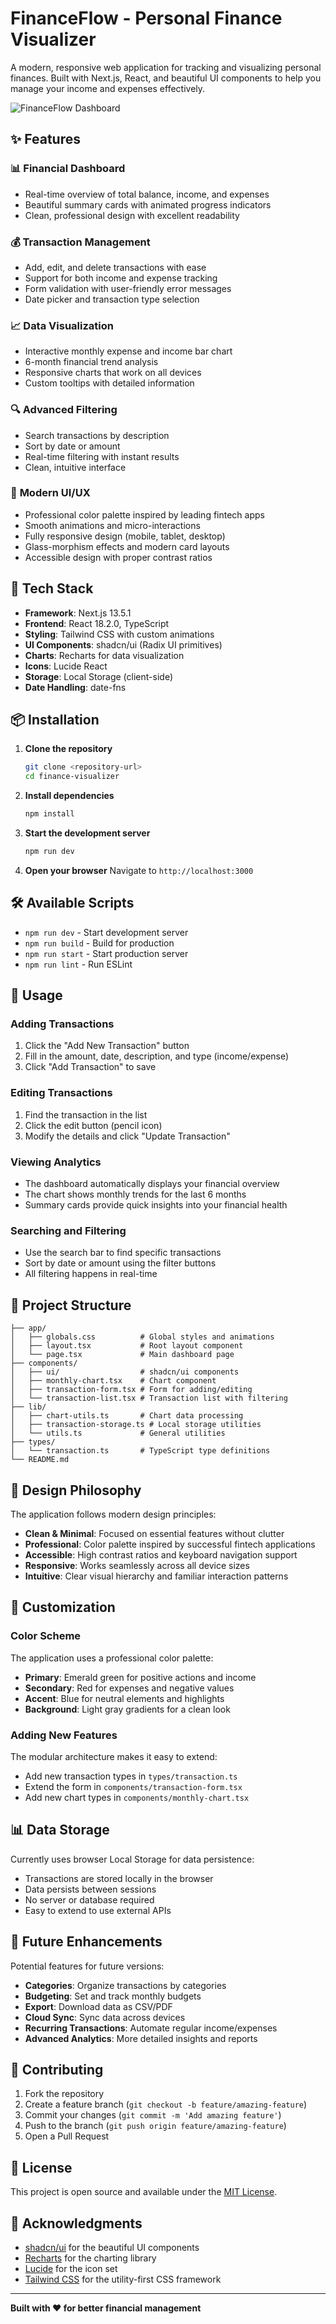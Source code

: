 # FinanceFlow - Personal Finance Visualizer

A modern, responsive web application for tracking and visualizing personal finances. Built with Next.js, React, and beautiful UI components to help you manage your income and expenses effectively.

![FinanceFlow Dashboard](https://images.pexels.com/photos/6801648/pexels-photo-6801648.jpeg?auto=compress&cs=tinysrgb&w=1200&h=600&fit=crop)

## ✨ Features

### 📊 **Financial Dashboard**
- Real-time overview of total balance, income, and expenses
- Beautiful summary cards with animated progress indicators
- Clean, professional design with excellent readability

### 💰 **Transaction Management**
- Add, edit, and delete transactions with ease
- Support for both income and expense tracking
- Form validation with user-friendly error messages
- Date picker and transaction type selection

### 📈 **Data Visualization**
- Interactive monthly expense and income bar chart
- 6-month financial trend analysis
- Responsive charts that work on all devices
- Custom tooltips with detailed information

### 🔍 **Advanced Filtering**
- Search transactions by description
- Sort by date or amount
- Real-time filtering with instant results
- Clean, intuitive interface

### 🎨 **Modern UI/UX**
- Professional color palette inspired by leading fintech apps
- Smooth animations and micro-interactions
- Fully responsive design (mobile, tablet, desktop)
- Glass-morphism effects and modern card layouts
- Accessible design with proper contrast ratios

## 🚀 Tech Stack

- **Framework**: Next.js 13.5.1
- **Frontend**: React 18.2.0, TypeScript
- **Styling**: Tailwind CSS with custom animations
- **UI Components**: shadcn/ui (Radix UI primitives)
- **Charts**: Recharts for data visualization
- **Icons**: Lucide React
- **Storage**: Local Storage (client-side)
- **Date Handling**: date-fns

## 📦 Installation

1. **Clone the repository**
   ```bash
   git clone <repository-url>
   cd finance-visualizer
   ```

2. **Install dependencies**
   ```bash
   npm install
   ```

3. **Start the development server**
   ```bash
   npm run dev
   ```

4. **Open your browser**
   Navigate to `http://localhost:3000`

## 🛠️ Available Scripts

- `npm run dev` - Start development server
- `npm run build` - Build for production
- `npm run start` - Start production server
- `npm run lint` - Run ESLint

## 📱 Usage

### Adding Transactions
1. Click the "Add New Transaction" button
2. Fill in the amount, date, description, and type (income/expense)
3. Click "Add Transaction" to save

### Editing Transactions
1. Find the transaction in the list
2. Click the edit button (pencil icon)
3. Modify the details and click "Update Transaction"

### Viewing Analytics
- The dashboard automatically displays your financial overview
- The chart shows monthly trends for the last 6 months
- Summary cards provide quick insights into your financial health

### Searching and Filtering
- Use the search bar to find specific transactions
- Sort by date or amount using the filter buttons
- All filtering happens in real-time

## 🎯 Project Structure

```
├── app/
│   ├── globals.css          # Global styles and animations
│   ├── layout.tsx           # Root layout component
│   └── page.tsx             # Main dashboard page
├── components/
│   ├── ui/                  # shadcn/ui components
│   ├── monthly-chart.tsx    # Chart component
│   ├── transaction-form.tsx # Form for adding/editing
│   └── transaction-list.tsx # Transaction list with filtering
├── lib/
│   ├── chart-utils.ts       # Chart data processing
│   ├── transaction-storage.ts # Local storage utilities
│   └── utils.ts             # General utilities
├── types/
│   └── transaction.ts       # TypeScript type definitions
└── README.md
```

## 🎨 Design Philosophy

The application follows modern design principles:

- **Clean & Minimal**: Focused on essential features without clutter
- **Professional**: Color palette inspired by successful fintech applications
- **Accessible**: High contrast ratios and keyboard navigation support
- **Responsive**: Works seamlessly across all device sizes
- **Intuitive**: Clear visual hierarchy and familiar interaction patterns

## 🔧 Customization

### Color Scheme
The application uses a professional color palette:
- **Primary**: Emerald green for positive actions and income
- **Secondary**: Red for expenses and negative values
- **Accent**: Blue for neutral elements and highlights
- **Background**: Light gray gradients for a clean look

### Adding New Features
The modular architecture makes it easy to extend:
- Add new transaction types in `types/transaction.ts`
- Extend the form in `components/transaction-form.tsx`
- Add new chart types in `components/monthly-chart.tsx`

## 📊 Data Storage

Currently uses browser Local Storage for data persistence:
- Transactions are stored locally in the browser
- Data persists between sessions
- No server or database required
- Easy to extend to use external APIs

## 🌟 Future Enhancements

Potential features for future versions:
- **Categories**: Organize transactions by categories
- **Budgeting**: Set and track monthly budgets
- **Export**: Download data as CSV/PDF
- **Cloud Sync**: Sync data across devices
- **Recurring Transactions**: Automate regular income/expenses
- **Advanced Analytics**: More detailed insights and reports

## 🤝 Contributing

1. Fork the repository
2. Create a feature branch (`git checkout -b feature/amazing-feature`)
3. Commit your changes (`git commit -m 'Add amazing feature'`)
4. Push to the branch (`git push origin feature/amazing-feature`)
5. Open a Pull Request

## 📄 License

This project is open source and available under the [MIT License](LICENSE).

## 🙏 Acknowledgments

- [shadcn/ui](https://ui.shadcn.com/) for the beautiful UI components
- [Recharts](https://recharts.org/) for the charting library
- [Lucide](https://lucide.dev/) for the icon set
- [Tailwind CSS](https://tailwindcss.com/) for the utility-first CSS framework

---

**Built with ❤️ for better financial management**
